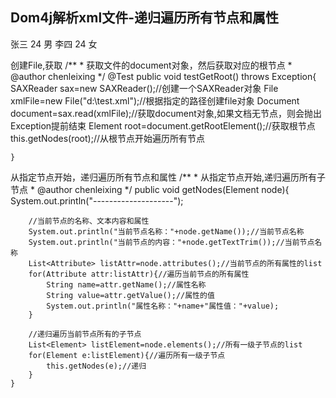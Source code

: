 ## Dom4j解析xml文件-递归遍历所有节点和属性
<?xml version="1.0" encoding="UTF-8"?>
<root>
	<user editor="chenleixing" date="2015-02-15">
		<name>张三</name>
		<year>24</year>
		<sex>男</sex>
	</user>
	<user editor="zhangxiaochao" date="2015-02-15">
		<name>李四</name>
		<year>24</year>
		<sex>女</sex>
	</user>
</root>

创建File,获取
        /**
	 * 获取文件的document对象，然后获取对应的根节点
	 * @author chenleixing
	 */
	@Test
	public void testGetRoot() throws Exception{
		SAXReader sax=new SAXReader();//创建一个SAXReader对象
		File xmlFile=new File("d:\\test.xml");//根据指定的路径创建file对象
		Document document=sax.read(xmlFile);//获取document对象,如果文档无节点，则会抛出Exception提前结束
		Element root=document.getRootElement();//获取根节点
		this.getNodes(root);//从根节点开始遍历所有节点
 
	}
从指定节点开始，递归遍历所有节点和属性
        /**
	 * 从指定节点开始,递归遍历所有子节点
	 * @author chenleixing
	 */
	public void getNodes(Element node){
		System.out.println("--------------------");
		
		//当前节点的名称、文本内容和属性
		System.out.println("当前节点名称："+node.getName());//当前节点名称
		System.out.println("当前节点的内容："+node.getTextTrim());//当前节点名称
		List<Attribute> listAttr=node.attributes();//当前节点的所有属性的list
		for(Attribute attr:listAttr){//遍历当前节点的所有属性
			String name=attr.getName();//属性名称
			String value=attr.getValue();//属性的值
			System.out.println("属性名称："+name+"属性值："+value);
		}
		
		//递归遍历当前节点所有的子节点
		List<Element> listElement=node.elements();//所有一级子节点的list
		for(Element e:listElement){//遍历所有一级子节点
			this.getNodes(e);//递归
		}
	}
